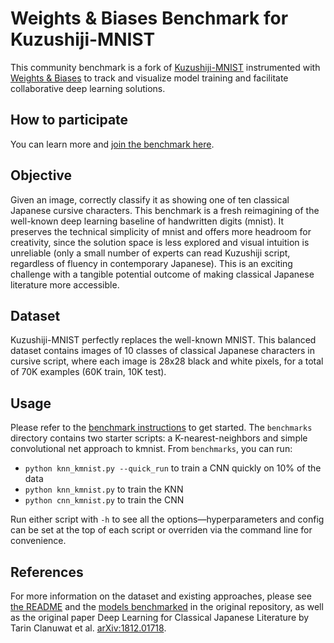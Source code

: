 # Weights & Biases Benchmark for Kuzushiji-MNIST

This community benchmark is a fork of [Kuzushiji-MNIST](https://github.com/rois-codh/kmnist) instrumented with [Weights & Biases](https://www.wandb.com) to track and visualize model training and facilitate collaborative deep learning solutions.

## How to participate
You can learn more and [join the benchmark here](https://app.wandb.ai/wandb/kmnist/benchmark).

## Objective

Given an image, correctly classify it as showing one of ten classical Japanese cursive characters. This benchmark is a fresh reimagining of the well-known deep learning baseline of handwritten digits (mnist). It preserves the technical simplicity of mnist and offers more headroom for creativity, since the solution space is less explored and visual intuition is unreliable (only a small number of experts can read Kuzushiji script, regardless of fluency in contemporary Japanese). This is an exciting challenge with a tangible potential outcome of making classical Japanese literature more accessible.

## Dataset

Kuzushiji-MNIST perfectly replaces the well-known MNIST. This balanced dataset contains images of 10 classes of classical Japanese characters in cursive script, where each image is 28x28 black and white pixels, for a total of 70K examples (60K train, 10K test).

## Usage

Please refer to the [benchmark instructions](https://app.wandb.ai/wandb/kmnist/benchmark) to get started.
The ``benchmarks`` directory contains two starter scripts: a K-nearest-neighbors and simple convolutional net approach to kmnist. From ``benchmarks``, you can run:
* ``python knn_kmnist.py --quick_run`` to train a CNN quickly on 10% of the data
* ``python knn_kmnist.py`` to train the KNN
* ``python cnn_kmnist.py`` to train the CNN

Run either script with ``-h`` to see all the options&mdash;hyperparameters and config can be set at the top of each script or overriden via the command line for convenience.

## References
For more information on the dataset and existing approaches, please see [the README](https://github.com/rois-codh/kmnist) and the [models benchmarked](https://github.com/rois-codh/kmnist#benchmarks--results-) in the original repository, as well as the original paper Deep Learning for Classical Japanese Literature by Tarin Clanuwat et al. [arXiv:1812.01718](https://arxiv.org/abs/1812.01718).
